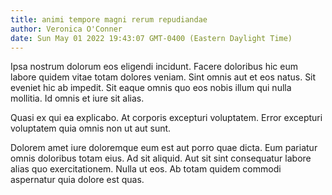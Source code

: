 ```yaml
---
title: animi tempore magni rerum repudiandae
author: Veronica O'Conner
date: Sun May 01 2022 19:43:07 GMT-0400 (Eastern Daylight Time)
---
```

Ipsa nostrum dolorum eos eligendi incidunt. Facere doloribus hic eum labore quidem vitae totam dolores veniam. Sint omnis aut et eos natus. Sit eveniet hic ab impedit. Sit eaque omnis quo eos nobis illum qui nulla mollitia. Id omnis et iure sit alias.

 Quasi ex qui ea explicabo. At corporis excepturi voluptatem. Error excepturi voluptatem quia omnis non ut aut sunt.

 Dolorem amet iure doloremque eum est aut porro quae dicta. Eum pariatur omnis doloribus totam eius. Ad sit aliquid. Aut sit sint consequatur labore alias quo exercitationem. Nulla ut eos. Ab totam quidem commodi aspernatur quia dolore est quas.
